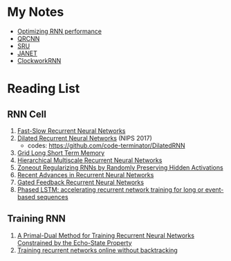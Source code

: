 # My Notes

- [Optimizing RNN performance](Optimizing_RNN_performance/Optimizing_RNN_performance.pdf)
- [QRCNN](./Quasi-Recurrent_neural_network/Quasi-Recurrent_neural_network.pdf)
- [SRU](./Training_RNNs_as_Fast_as_CNNs/Training_RNNs_as_Fast_as_CNNs.pdf)
- [JANET](The_Unreasonable_Effectiveness_of_the_Forget_Gate/The_Unreasonable_Effectiveness_of_the_Forget_Gate.pdf)
- [ClockworkRNN](A_Clockwork_RNN.md)

# Reading List

## RNN Cell

1. [Fast-Slow Recurrent Neural Networks](https://arxiv.org/abs/1705.08639)
1. [Dilated Recurrent Neural Networks](https://arxiv.org/abs/1710.02224) (NIPS 2017)
    - codes: https://github.com/code-terminator/DilatedRNN
1. [Grid Long Short Term Memory](https://arxiv.org/abs/1507.01526)
1. [Hierarchical Multiscale Recurrent Neural Networks](https://arxiv.org/abs/1609.01704)
1. [Zoneout Regularizing RNNs by Randomly Preserving Hidden Activations](https://arxiv.org/abs/1606.01305)
1. [Recent Advances in Recurrent Neural Networks](https://arxiv.org/abs/1801.01078)
1. [Gated Feedback Recurrent Neural Networks](https://arxiv.org/abs/1502.02367)
1. [Phased LSTM: accelerating recurrent network training for long or event-based sequences](https://papers.nips.cc/paper/6310-phased-lstm-accelerating-recurrent-network-training-for-long-or-event-based-sequences.pdf)

## Training RNN

1. [A Primal-Dual Method for Training Recurrent Neural Networks Constrained by the Echo-State Property](https://arxiv.org/pdf/1311.6091.pdf)
1. [Training recurrent networks online without backtracking](https://arxiv.org/abs/1507.07680)
